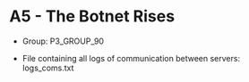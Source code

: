 # A5 - The Botnet Rises

- Group: P3_GROUP_90

- File containing all logs of communication between servers:
logs_coms.txt



